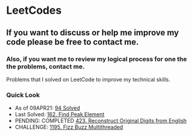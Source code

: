 # LeetCodes
## If you want to discuss or help me improve my code please be free to contact me.
### Also, if you want me to review my logical process for one the the problems, contact me.

Problems that I solved on LeetCode to improve my technical skills.

### Quick Look
- As of 09APR21: [94 Solved](https://leetcode.com/joeslee94/)
- Last Solved: [162. Find Peak Element](https://leetcode.com/problems/find-peak-element/)
- PENDING: COMPLETED [423. Reconstruct Original Digits from English](https://leetcode.com/problems/reconstruct-original-digits-from-english/)
- CHALLENGE: [1195. Fizz Buzz Multithreaded](https://leetcode.com/problems/fizz-buzz-multithreaded/)
